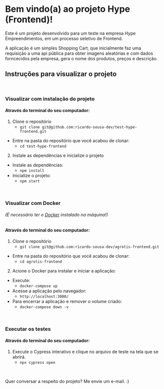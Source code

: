 # Bem vindo(a) ao projeto Hype (Frontend)!


Este é um projeto desenvolvido para um teste na empresa Hype Empreendimentos, em um processo seletivo de Frontend.

A aplicação é um simples Shopping Cart, que inicialmente faz uma requisição a uma api pública para obter imagens aleatórias e com dados forncecidos pela empresa, gera o nome dos produtos, preços e descrição.

## Instruções para visualizar o projeto

&nbsp;&nbsp;

### Visualizar com instalação do projeto
#### Através do terminal do seu computador:
1. Clone o repositório
    * `git clone git@github.com:ricardo-sousa-dev/test-hype-frontend.git`
  * Entre na pasta do repositório que você acabou de clonar:
    * `cd test-hype-frontend`

2. Instale as dependências e inicialize o projeto
  * Instale as dependências:
    * `npm install`
  * Inicialize o projeto:
    * `npm start`

&nbsp;&nbsp;

### Visualizar com Docker
###### (É necessário ter o [Docker](https://docs.docker.com/compose/gettingstarted/) instalado na máquina!)
#### Através do terminal do seu computador:
1. Clone o repositório
    * `git clone git@github.com:ricardo-sousa-dev/agrotis-frontend.git`
  * Entre na pasta do repositório que você acabou de clonar:
    * `cd agrotis-frontend`

2. Acione o Docker para instalar e iniciar a aplicação:
  * Execute:
    * `docker-compose up`
  * Acesse a aplicação pelo navegador:
    * `http://localhost:3000/`
  * Para encerrar a aplicação e remover o volume criado:
    * `docker-compose down -v`

&nbsp;&nbsp;

### Executar os testes
#### Através do terminal do seu computador:
1. Execute o Cypress interativo e clique no arquivo de teste na tela que se abrirá.
    * `npx cypress open`
  
&nbsp;&nbsp;

Quer conversar a respeito do projeto? Me envie um e-mail.  :)
